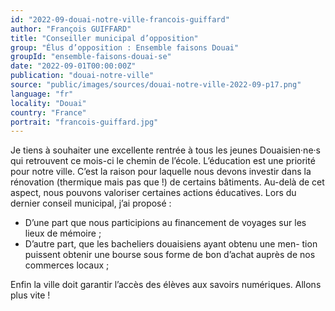 ```yaml
---
id: "2022-09-douai-notre-ville-francois-guiffard"
author: "François GUIFFARD"
title: "Conseiller municipal d’opposition"
group: "Élus d’opposition : Ensemble faisons Douai"
groupId: "ensemble-faisons-douai-se"
date: "2022-09-01T00:00:00Z"
publication: "douai-notre-ville"
source: "public/images/sources/douai-notre-ville-2022-09-p17.png"
language: "fr"
locality: "Douai"
country: "France"
portrait: "francois-guiffard.jpg"
---
```


Je tiens à souhaiter une excellente rentrée à tous les jeunes Douaisien·ne·s qui retrouvent ce mois-ci le chemin de l’école. L’éducation est une priorité pour notre ville. C’est la raison pour laquelle nous devons investir dans la rénovation (thermique mais pas que !) de certains bâtiments. Au-delà de cet aspect, nous pouvons valoriser certaines actions éducatives. Lors du dernier conseil municipal, j’ai proposé :
- D’une part que nous participions au financement de voyages sur les lieux de mémoire ;
- D’autre part, que les bacheliers douaisiens ayant obtenu une men-
tion puissent obtenir une bourse sous forme de bon d’achat auprès de nos commerces locaux ;

Enfin la ville doit garantir l’accès des élèves aux savoirs numériques. Allons plus vite !
